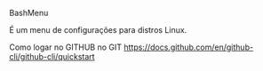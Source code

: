 BashMenu

É um menu de configurações para distros Linux.

Como logar no GITHUB no GIT
https://docs.github.com/en/github-cli/github-cli/quickstart
